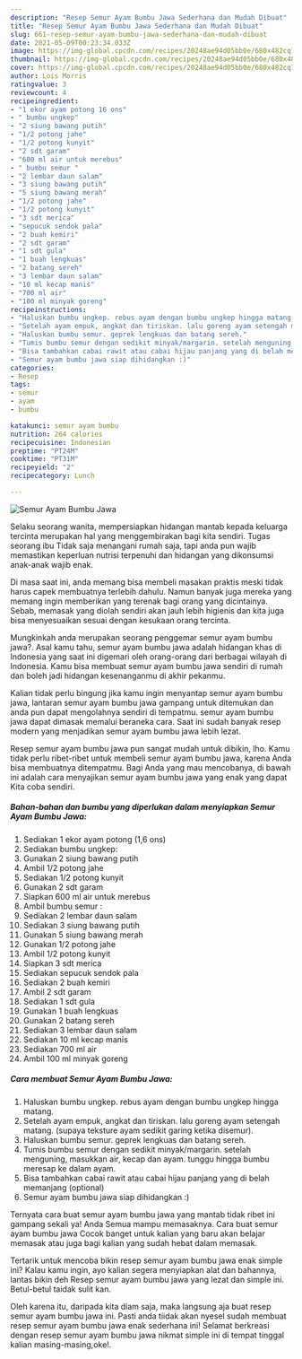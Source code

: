 ```yaml
---
description: "Resep Semur Ayam Bumbu Jawa Sederhana dan Mudah Dibuat"
title: "Resep Semur Ayam Bumbu Jawa Sederhana dan Mudah Dibuat"
slug: 661-resep-semur-ayam-bumbu-jawa-sederhana-dan-mudah-dibuat
date: 2021-05-09T00:23:34.033Z
image: https://img-global.cpcdn.com/recipes/20248ae94d05bb0e/680x482cq70/semur-ayam-bumbu-jawa-foto-resep-utama.jpg
thumbnail: https://img-global.cpcdn.com/recipes/20248ae94d05bb0e/680x482cq70/semur-ayam-bumbu-jawa-foto-resep-utama.jpg
cover: https://img-global.cpcdn.com/recipes/20248ae94d05bb0e/680x482cq70/semur-ayam-bumbu-jawa-foto-resep-utama.jpg
author: Lois Morris
ratingvalue: 3
reviewcount: 4
recipeingredient:
- "1 ekor ayam potong 16 ons"
- " bumbu ungkep"
- "2 siung bawang putih"
- "1/2 potong jahe"
- "1/2 potong kunyit"
- "2 sdt garam"
- "600 ml air untuk merebus"
- " bumbu semur "
- "2 lembar daun salam"
- "3 siung bawang putih"
- "5 siung bawang merah"
- "1/2 potong jahe"
- "1/2 potong kunyit"
- "3 sdt merica"
- "sepucuk sendok pala"
- "2 buah kemiri"
- "2 sdt garam"
- "1 sdt gula"
- "1 buah lengkuas"
- "2 batang sereh"
- "3 lembar daun salam"
- "10 ml kecap manis"
- "700 ml air"
- "100 ml minyak goreng"
recipeinstructions:
- "Haluskan bumbu ungkep. rebus ayam dengan bumbu ungkep hingga matang."
- "Setelah ayam empuk, angkat dan tiriskan. lalu goreng ayam setengah matang. (supaya teksture ayam sedikit garing ketika disemur)."
- "Haluskan bumbu semur. geprek lengkuas dan batang sereh."
- "Tumis bumbu semur dengan sedikit minyak/margarin. setelah menguning, masukkan air, kecap dan ayam. tunggu hingga bumbu meresap ke dalam ayam."
- "Bisa tambahkan cabai rawit atau cabai hijau panjang yang di belah memanjang (optional)"
- "Semur ayam bumbu jawa siap dihidangkan :)"
categories:
- Resep
tags:
- semur
- ayam
- bumbu

katakunci: semur ayam bumbu 
nutrition: 264 calories
recipecuisine: Indonesian
preptime: "PT24M"
cooktime: "PT31M"
recipeyield: "2"
recipecategory: Lunch

---
```



![Semur Ayam Bumbu Jawa](https://img-global.cpcdn.com/recipes/20248ae94d05bb0e/680x482cq70/semur-ayam-bumbu-jawa-foto-resep-utama.jpg)

Selaku seorang wanita, mempersiapkan hidangan mantab kepada keluarga tercinta merupakan hal yang menggembirakan bagi kita sendiri. Tugas seorang ibu Tidak saja menangani rumah saja, tapi anda pun wajib memastikan keperluan nutrisi terpenuhi dan hidangan yang dikonsumsi anak-anak wajib enak.

Di masa  saat ini, anda memang bisa membeli masakan praktis meski tidak harus capek membuatnya terlebih dahulu. Namun banyak juga mereka yang memang ingin memberikan yang terenak bagi orang yang dicintainya. Sebab, memasak yang diolah sendiri akan jauh lebih higienis dan kita juga bisa menyesuaikan sesuai dengan kesukaan orang tercinta. 



Mungkinkah anda merupakan seorang penggemar semur ayam bumbu jawa?. Asal kamu tahu, semur ayam bumbu jawa adalah hidangan khas di Indonesia yang saat ini digemari oleh orang-orang dari berbagai wilayah di Indonesia. Kamu bisa membuat semur ayam bumbu jawa sendiri di rumah dan boleh jadi hidangan kesenanganmu di akhir pekanmu.

Kalian tidak perlu bingung jika kamu ingin menyantap semur ayam bumbu jawa, lantaran semur ayam bumbu jawa gampang untuk ditemukan dan anda pun dapat mengolahnya sendiri di tempatmu. semur ayam bumbu jawa dapat dimasak memalui beraneka cara. Saat ini sudah banyak resep modern yang menjadikan semur ayam bumbu jawa lebih lezat.

Resep semur ayam bumbu jawa pun sangat mudah untuk dibikin, lho. Kamu tidak perlu ribet-ribet untuk membeli semur ayam bumbu jawa, karena Anda bisa membuatnya ditempatmu. Bagi Anda yang mau mencobanya, di bawah ini adalah cara menyajikan semur ayam bumbu jawa yang enak yang dapat Kita coba sendiri.

<!--inarticleads1-->

##### Bahan-bahan dan bumbu yang diperlukan dalam menyiapkan Semur Ayam Bumbu Jawa:

1. Sediakan 1 ekor ayam potong (1,6 ons)
1. Sediakan  bumbu ungkep:
1. Gunakan 2 siung bawang putih
1. Ambil 1/2 potong jahe
1. Sediakan 1/2 potong kunyit
1. Gunakan 2 sdt garam
1. Siapkan 600 ml air untuk merebus
1. Ambil  bumbu semur :
1. Sediakan 2 lembar daun salam
1. Sediakan 3 siung bawang putih
1. Gunakan 5 siung bawang merah
1. Gunakan 1/2 potong jahe
1. Ambil 1/2 potong kunyit
1. Siapkan 3 sdt merica
1. Sediakan sepucuk sendok pala
1. Sediakan 2 buah kemiri
1. Ambil 2 sdt garam
1. Sediakan 1 sdt gula
1. Gunakan 1 buah lengkuas
1. Gunakan 2 batang sereh
1. Sediakan 3 lembar daun salam
1. Sediakan 10 ml kecap manis
1. Sediakan 700 ml air
1. Ambil 100 ml minyak goreng




<!--inarticleads2-->

##### Cara membuat Semur Ayam Bumbu Jawa:

1. Haluskan bumbu ungkep. rebus ayam dengan bumbu ungkep hingga matang.
1. Setelah ayam empuk, angkat dan tiriskan. lalu goreng ayam setengah matang. (supaya teksture ayam sedikit garing ketika disemur).
1. Haluskan bumbu semur. geprek lengkuas dan batang sereh.
1. Tumis bumbu semur dengan sedikit minyak/margarin. setelah menguning, masukkan air, kecap dan ayam. tunggu hingga bumbu meresap ke dalam ayam.
1. Bisa tambahkan cabai rawit atau cabai hijau panjang yang di belah memanjang (optional)
1. Semur ayam bumbu jawa siap dihidangkan :)




Ternyata cara buat semur ayam bumbu jawa yang mantab tidak ribet ini gampang sekali ya! Anda Semua mampu memasaknya. Cara buat semur ayam bumbu jawa Cocok banget untuk kalian yang baru akan belajar memasak atau juga bagi kalian yang sudah hebat dalam memasak.

Tertarik untuk mencoba bikin resep semur ayam bumbu jawa enak simple ini? Kalau kamu ingin, ayo kalian segera menyiapkan alat dan bahannya, lantas bikin deh Resep semur ayam bumbu jawa yang lezat dan simple ini. Betul-betul taidak sulit kan. 

Oleh karena itu, daripada kita diam saja, maka langsung aja buat resep semur ayam bumbu jawa ini. Pasti anda tiidak akan nyesel sudah membuat resep semur ayam bumbu jawa enak sederhana ini! Selamat berkreasi dengan resep semur ayam bumbu jawa nikmat simple ini di tempat tinggal kalian masing-masing,oke!.

